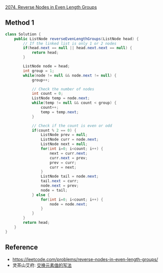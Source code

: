 [2074. Reverse Nodes in Even Length Groups](https://leetcode.com/problems/reverse-nodes-in-even-length-groups/description/)


## Method 1
```java
class Solution {
    public ListNode reverseEvenLengthGroups(ListNode head) {
        // If the linked list is only 1 or 2 nodes
        if(head.next == null || head.next.next == null) {
            return head;
        }

        ListNode node = head;
        int group = 1;
        while(node != null && node.next != null) {
            group++;

            // Check the number of nodes
            int count = 0;
            ListNode temp = node.next;
            while(temp != null && count < group) {
                count++;
                temp = temp.next;
            }

            // Check if the count is even or odd
            if(count % 2 == 0) {
                ListNode prev = null;
                ListNode curr = node.next;
                ListNode next = null;
                for(int i=0; i<count; i++) {
                    next = curr.next;
                    curr.next = prev;
                    prev = curr;
                    curr = next;
                }
                ListNode tail = node.next;
                tail.next = curr;
                node.next = prev;
                node = tail;
            } else {
                for(int i=0; i<count; i++) {
                    node = node.next;
                }
            }
        }
        return head;
    }
}
```


## Reference
* https://leetcode.com/problems/reverse-nodes-in-even-length-groups/
* 灵茶山艾府: [交换元素值的写法](https://leetcode.cn/problems/reverse-nodes-in-even-length-groups/solutions/1100918/zhi-jie-jiao-huan-yuan-su-zhi-by-endless-hsfq/)